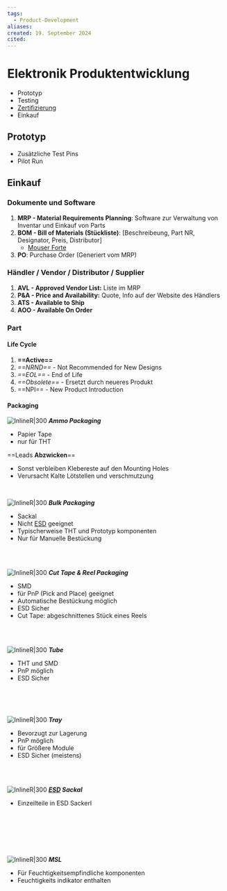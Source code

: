 ```yaml
---
tags:
  - Product-Development
aliases: 
created: 19. September 2024
cited:
---
```


# Elektronik Produktentwicklung

- Prototyp
- Testing
- [Zertifizierung](../../../../Hardwareentwicklung/Certification.md)
- Einkauf

## Prototyp

- Zusätzliche Test Pins
- Pilot Run 

## Einkauf

### Dokumente und Software

1. **MRP - Material Requirements Planning**: Software zur Verwaltung von Inventar und Einkauf von Parts 
2. **BOM - Bill of Materials (Stückliste)**: [Beschreibeung, Part NR, Designator, Preis, Distributor]
    - [Mouser Forte](https:/www.mouser.com/bomtool/)
3. **PO**: Purchase Order (Generiert vom MRP)

### Händler / Vendor / Distributor / Supplier

1. **AVL - Approved Vendor List:** Liste im MRP
2. **P&A - Price and Availability:** Quote, Info auf der Website des Händlers
3. **ATS - Available to Ship**
4. **AOO - Available On Order**

### Part

#### Life Cycle

1. **==Active==**
2. *==NRND==* - Not Recommended for New Designs
3. *==EOL==* - End of Life
4. *==Obsolete==* - Ersetzt durch neueres Produkt
5. ==NPI== - New Product Introduction

#### Packaging

![InlineR|300](assets/PackAmmo.png) ***Ammo Packaging***

- Papier Tape
- nur für THT

==Leads **Abzwicken**==
- Sonst verbleiben Klebereste auf den Mounting Holes
- Verursacht Kalte Lötstellen und verschmutzung

<br>

![InlineR|300](assets/PackBulk.png) ***Bulk Packaging***

- Sackal 
- Nicht [ESD](ESD.md) geeignet
- Typischerweise THT und Prototyp komponenten
- Nur für Manuelle Bestückung

<br> <br>

![InlineR|300](assets/PackTapeReel.png) ***Cut Tape & Reel Packaging***

- SMD
- für PnP (Pick and Place) geeignet
- Automatische Bestückung möglich
- ESD Sicher
- Cut Tape: abgeschnittenes Stück eines Reels 

<br><br>

![InlineR|300](assets/PackTube.png) ***Tube***

- THT und SMD
- PnP möglich
- ESD Sicher

<br><br><br>

![InlineR|300](assets/PackTray.png) ***Tray***

- Bevorzugt zur Lagerung
- PnP möglich
- für Größere Module
- ESD Sicher (meistens)

<br><br>

![InlineR|300](assets/PackESD.png) ***[ESD](ESD.md) Sackal***

- Einzeilteile in ESD Sackerl

<br><br><br><br><br>

![InlineR|300](assets/PackMSL.png) ***MSL***

- Für Feuchtigkeitsempfindliche komponenten
- Feuchtigkeits indikator enthalten